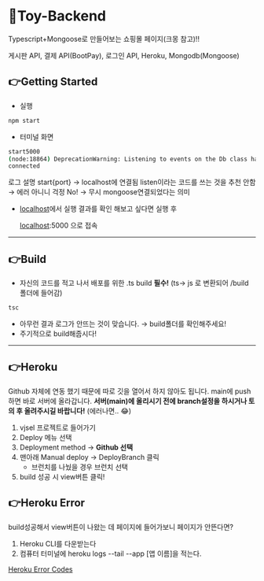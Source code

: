 # 👋**Toy-Backend**

Typescript+Mongoose로 만들어보는 쇼핑몰 페이지(크몽 참고)!!

게시판 API, 결제  API(BootPay), 로그인 API, Heroku, Mongodb(Mongoose)

## 👉**Getting Started**

- 실행

```bash
npm start
```

- 터미널 화면

```bash
start5000
(node:18864) DeprecationWarning: Listening to events on the Db class has been deprecated and will be removed in the next major version.
connected
```

로그 설명
start{port} → localhost에 연결됨
listen이라는 코드를 쓰는 것을 추천 안함 → 에러 아니니 걱정 No! → 무시
mongoose연결되었다는 의미

- [localhost](http://localhost)에서 실행 결과를 확인 해보고 싶다면 실행 후

    [localhost](http://localhost:5000/):5000 으로 접속

---

## 👉Build

- 자신의 코드를 적고 나서 배포를 위한 .ts build **필수!** (ts→ js 로 변환되어 /build 폴더에 들어감)

```bash
tsc 
```

- 아무런 결과 로그가 안뜨는 것이 맞습니다. → build폴더를 확인해주세요!
- 주기적으로 build해줍시다!

---

## 👉Heroku

Github 자체에 연동 했기 때문에 따로 깃을 열어서 하지 않아도 됩니다. main에 push하면 바로 서버에  올라갑니다.
**서버(main)에 올리시기 전에 branch설정을 하시거나 토의 후 올려주시길 바랍니다!** (에러나면.. 😂)

1. vjsel 프로젝트로 들어가기
2. Deploy 메뉴 선택
3. Deployment method → **Github 선택**
4. 맨아래 Manual deploy → DeployBranch 클릭
    - 브런치를 나눴을 경우 브런치 선택
5. build 성공 시 view버튼 클릭!

## 👉Heroku Error

build성공해서 view버튼이 나왔는 데 페이지에 들어가보니 페이지가 안뜬다면?

1. Heroku CLI를 다운받는다
2. 컴퓨터 터미널에 heroku logs --tail --app [앱 이름]을 적는다.

[Heroku Error Codes](https://devcenter.heroku.com/articles/error-codes#h10-app-crashed)